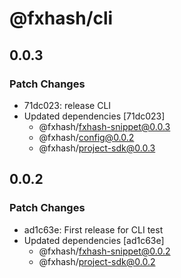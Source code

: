 # @fxhash/cli

## 0.0.3

### Patch Changes

- 71dc023: release CLI
- Updated dependencies [71dc023]
  - @fxhash/fxhash-snippet@0.0.3
  - @fxhash/config@0.0.2
  - @fxhash/project-sdk@0.0.3

## 0.0.2

### Patch Changes

- ad1c63e: First release for CLI test
- Updated dependencies [ad1c63e]
  - @fxhash/fxhash-snippet@0.0.2
  - @fxhash/project-sdk@0.0.2
